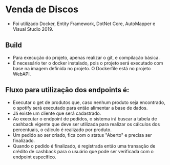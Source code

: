 # Venda de Discos
- Foi utilizado Docker, Entity Framework, DotNet Core, AutoMapper e Visual Studio 2019.

## Build
- Para execução do projeto, apenas realizar o git, e compilação básica.
- É necessário ter o docker instalado, pois o projeto será executado com base na imagem definida no projeto. O Dockerfile está no projeto WebAPI.

## Fluxo para utilização dos endpoints é:
- Executar o get de produtos que, caso nenhum produto seja encontrado, o spotify será executado para então alimentar a base de dados.
- Já existe um cliente que será cadastrado.
- Ao executar o endpoint de pedidos, o sistema irá buscar a tabela de cashback vigente que deve ser utilizada para realizar os cálculos dos percentuais, o cálculo é realizado por produto.
- Um pedido ao ser criado, fica com o status "Aberto" e precisa ser finalizado.
- Quando o pedido é finalizado, é registrada então uma transação de crédito de cashback para o usuário que pode ser verificada com o endpoint específico.

